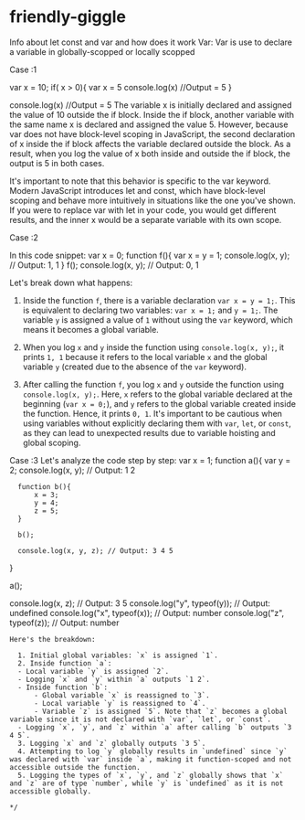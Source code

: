 # friendly-giggle
Info about let const and var and how does it work
Var:
Var is use to declare a variable in globally-scopped or locally scopped

Case :1

var x = 10;
if( x > 0){
  var x = 5
  console.log(x) //Output = 5
}

console.log(x) //Output = 5
The variable x is initially declared and assigned the value of 10 outside the if block. 
Inside the if block, another variable with the same name x is declared and assigned the value 5.
However, because var does not have block-level scoping in JavaScript, the second declaration of x 
inside the if block affects the variable declared outside the block. As a result, when you log the 
value of x both inside and outside the if block, the output is 5 in both cases.

It's important to note that this behavior is specific to the var keyword. Modern JavaScript introduces
let and const, which have block-level scoping and behave more intuitively in situations like the one 
you've shown. If you were to replace var with let in your code, you would get different results, and 
the inner x would be a separate variable with its own scope.

Case :2

In this code snippet:
  var x = 0;
  function f(){
  var x = y = 1;
  console.log(x, y); // Output: 1, 1
  }
  f();
  console.log(x, y); // Output: 0, 1

  Let's break down what happens:
  1. Inside the function `f`, there is a variable declaration `var x = y = 1;`. 
  This is equivalent to declaring two variables: `var x = 1;` and `y = 1;`.
  The variable `y` is assigned a value of `1` without using the `var` keyword, which means it becomes a global variable.

  2. When you log `x` and `y` inside the function using `console.log(x, y);`, 
  it prints `1, 1` because it refers to the local variable `x` and the global variable `y` (created due to the absence of the `var` keyword).

  3. After calling the function `f`, you log `x` and `y` outside the function using `console.log(x, y);`. 
  Here, `x` refers to the global variable declared at the beginning (`var x = 0;`), and `y` refers to the global variable created inside the function. 
  Hence, it prints `0, 1`.
  It's important to be cautious when using variables without explicitly declaring them with `var`, 
  `let`, or `const`, as they can lead to unexpected results due to variable hoisting and global scoping.

Case :3
Let's analyze the code step by step:
  var x = 1;
  function a(){
      var y = 2;
      console.log(x, y); // Output: 1 2

      function b(){
          x = 3;
          y = 4;
          z = 5;
      }

      b();

      console.log(x, y, z); // Output: 3 4 5
  }

  a();

  console.log(x, z); // Output: 3 5
  console.log("y", typeof(y)); // Output: undefined
  console.log("x", typeof(x)); // Output: number
  console.log("z", typeof(z)); // Output: number
```
Here's the breakdown:

  1. Initial global variables: `x` is assigned `1`.
  2. Inside function `a`:
  - Local variable `y` is assigned `2`.
  - Logging `x` and `y` within `a` outputs `1 2`.
  - Inside function `b`:
      - Global variable `x` is reassigned to `3`.
      - Local variable `y` is reassigned to `4`.
      - Variable `z` is assigned `5`. Note that `z` becomes a global variable since it is not declared with `var`, `let`, or `const`.
  - Logging `x`, `y`, and `z` within `a` after calling `b` outputs `3 4 5`.
  3. Logging `x` and `z` globally outputs `3 5`.
  4. Attempting to log `y` globally results in `undefined` since `y` was declared with `var` inside `a`, making it function-scoped and not accessible outside the function.
  5. Logging the types of `x`, `y`, and `z` globally shows that `x` and `z` are of type `number`, while `y` is `undefined` as it is not accessible globally.

*/

